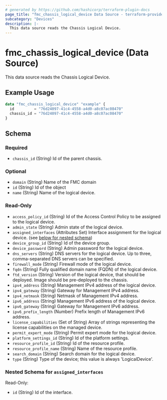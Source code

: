 ```yaml
---
# generated by https://github.com/hashicorp/terraform-plugin-docs
page_title: "fmc_chassis_logical_device Data Source - terraform-provider-fmc"
subcategory: "Devices"
description: |-
  This data source reads the Chassis Logical Device.
---
```


# fmc_chassis_logical_device (Data Source)

This data source reads the Chassis Logical Device.

## Example Usage

```terraform
data "fmc_chassis_logical_device" "example" {
  id         = "76d24097-41c4-4558-a4d0-a8c07ac08470"
  chassis_id = "76d24097-41c4-4558-a4d0-a8c07ac08470"
}
```

<!-- schema generated by tfplugindocs -->
## Schema

### Required

- `chassis_id` (String) Id of the parent chassis.

### Optional

- `domain` (String) Name of the FMC domain
- `id` (String) Id of the object
- `name` (String) Name of the logical device.

### Read-Only

- `access_policy_id` (String) Id of the Access Control Policy to be assigned to the logical device.
- `admin_state` (String) Admin state of the logical device.
- `assigned_interfaces` (Attributes Set) Interface assignment for the logical device. (see [below for nested schema](#nestedatt--assigned_interfaces))
- `device_group_id` (String) Id of the device group.
- `device_password` (String) Admin password for the logical device.
- `dns_servers` (String) DNS servers for the logical device. Up to three, comma-separated DNS servers can be specified.
- `firewall_mode` (String) Firewall mode of the logical device.
- `fqdn` (String) Fully qualified domain name (FQDN) of the logical device.
- `ftd_version` (String) Version of the logical device, that should be deployed. Image should be pre-deployed to the chassis.
- `ipv4_address` (String) Management IPv4 address of the logical device.
- `ipv4_gateway` (String) Gateway for Management IPv4 address.
- `ipv4_netmask` (String) Netmask of Management IPv4 address.
- `ipv6_address` (String) Management IPv6 address of the logical device.
- `ipv6_gateway` (String) Gateway for Management IPv6 address.
- `ipv6_prefix_length` (Number) Prefix length of Management IPv6 address.
- `license_capabilities` (Set of String) Array of strings representing the license capabilities on the managed device.
- `permit_expert_mode` (String) Permit expert mode for the logical device.
- `platform_settings_id` (String) Id of the platform settings.
- `resource_profile_id` (String) Id of the resource profile.
- `resource_profile_name` (String) Name of the resource profile.
- `search_domain` (String) Search domain for the logical device.
- `type` (String) Type of the device; this value is always 'LogicalDevice'.

<a id="nestedatt--assigned_interfaces"></a>
### Nested Schema for `assigned_interfaces`

Read-Only:

- `id` (String) Id of the interface.
